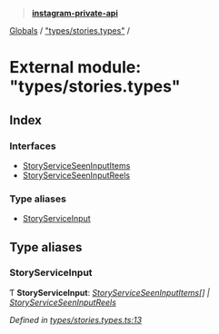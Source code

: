> **[instagram-private-api](../README.md)**

[Globals](../README.md) / ["types/stories.types"](_types_stories_types_.md) /

# External module: "types/stories.types"

## Index

### Interfaces

* [StoryServiceSeenInputItems](../interfaces/_types_stories_types_.storyserviceseeninputitems.md)
* [StoryServiceSeenInputReels](../interfaces/_types_stories_types_.storyserviceseeninputreels.md)

### Type aliases

* [StoryServiceInput](_types_stories_types_.md#storyserviceinput)

## Type aliases

###  StoryServiceInput

Ƭ **StoryServiceInput**: *[StoryServiceSeenInputItems](../interfaces/_types_stories_types_.storyserviceseeninputitems.md)[] | [StoryServiceSeenInputReels](../interfaces/_types_stories_types_.storyserviceseeninputreels.md)*

*Defined in [types/stories.types.ts:13](https://github.com/dilame/instagram-private-api/blob/3e16058/src/types/stories.types.ts#L13)*